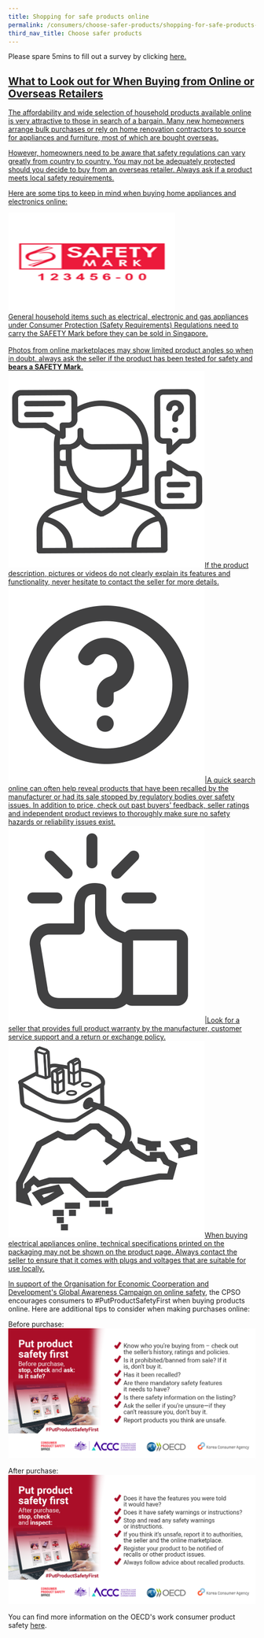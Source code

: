 ```yaml
---
title: Shopping for safe products online
permalink: /consumers/choose-safer-products/shopping-for-safe-products-online/
third_nav_title: Choose safer products
---
```

Please spare 5mins to fill out a survey by clicking <a href = "https://form.gov.sg/63a160c3cf15ee00129a4ab4">here.
## What to Look out for When Buying from Online or Overseas Retailers
The affordability and wide selection of household products available online is very attractive to those in search of a bargain. Many new homeowners arrange bulk purchases or rely on home renovation contractors to source for appliances and furniture, most of which are bought overseas.

However, homeowners need to be aware that safety regulations can vary greatly from country to country. You may not be adequately protected should you decide to buy from an overseas retailer. Always ask if a product meets local safety requirements.

Here are some tips to keep in mind when buying home appliances and electronics online:

<img src="/images/consumers/choose-safer-products/shopping-online/check-for-the-safety-mark.png" style="width:340px;height:200px;"><br>
General household items such as electrical, electronic and gas appliances under Consumer Protection (Safety Requirements) Regulations need to carry the SAFETY Mark before they can be sold in Singapore.<br><br> Photos from online marketplaces may show limited product angles so when in doubt, always ask the seller if the product has been tested for safety and **bears a SAFETY Mark.**
![ask questions](/images/consumers/choose-safer-products/shopping-online/ask-questions.png)If the product description, pictures or videos do not clearly explain its features and functionality, never hesitate to contact the seller for more details.
![do your homework](/images/consumers/choose-safer-products/shopping-online/do-your-homework.png)|A quick search online can often help reveal products that have been recalled by the manufacturer or had its sale stopped by regulatory bodies over safety issues. In addition to price, check out past buyers’ feedback, seller ratings and independent product reviews to thoroughly make sure no safety hazards or reliability issues exist.
![buy from official stores or reputable online marketplaces](/images/consumers/choose-safer-products/shopping-online/buy-from-official-stores-or-reputable-online-marketplaces.png)|Look for a seller that provides full product warranty by the manufacturer, customer service support and a return or exchange policy.
![is it designed for use in singapore](/images/consumers/choose-safer-products/shopping-online/is-it-designed-for-use-in-singapore.png)When buying electrical appliances online, technical specifications printed on the packaging may not be shown on the product page. Always contact the seller to ensure that it comes with plugs and voltages that are suitable for use locally.

In support of the Organisation for Economic Coorperation and Development's [Global Awareness Campaign on online safety](https://www.oecd.org/digital/consumer/put-product-safety-first/), the CPSO encourages consumers to #PutProductSafetyFirst when buying products online. Here are additional tips to consider when making purchases online:

Before purchase:
![OECD1](/images/consumers/OECD-Checklist-Before-Purchase-LS.png)

After purchase:
![OECD1](/images/consumers/OECD-Checklist-After-Purchase-LS.png)
	
You can find more information on the OECD's work consumer product safety [here](https://www.oecd.org/sti/consumer/consumer-product-safety.htm).